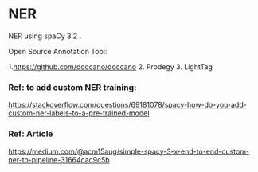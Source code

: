 # NER
NER using spaCy 3.2 .

Open Source Annotation Tool:

1.https://github.com/doccano/doccano
2. Prodegy
3. LightTag


### Ref: to add custom NER training:
https://stackoverflow.com/questions/69181078/spacy-how-do-you-add-custom-ner-labels-to-a-pre-trained-model


### Ref: Article
https://medium.com/@acm15aug/simple-spacy-3-x-end-to-end-custom-ner-to-pipeline-31664cac9c5b
